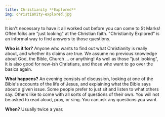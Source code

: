 ```yaml
---
title: Christianity **Explored**
img: christianity-explored.jpg
---
```

It isn't necessary to have it all worked out before you can come to St Marks! Often folks are "just looking" at the Christian faith. "Christianity Explored" is an informal way to find answers to those questions.

**Who is it for?** Anyone who wants to find out what Christianity is really about, and whether its claims are true. We assume no previous knowledge about God, the Bible, Church ... or anything! As well as those "just looking", it is also good for new-ish Christians, and those who want to go over the basics again.

**What happens?** An evening consists of discussion, looking at one of the Bible's accounts of the life of Jesus, and explaining what the Bible says about a given issue. Some people prefer to just sit and listen to what others say. Others like to come with all sorts of questions of their own. You will not be asked to read aloud, pray, or sing. You can ask any questions you want.

**When?** Usually twice a year.
